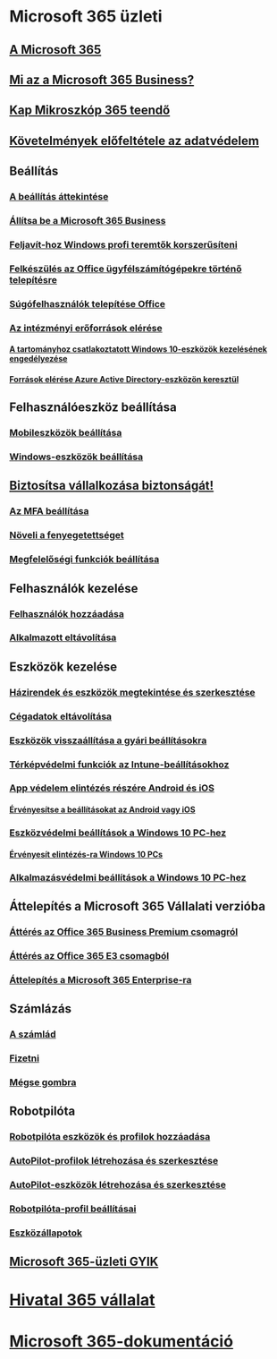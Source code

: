 # Microsoft 365 üzleti
## [A Microsoft 365](index.yml)
## [Mi az a Microsoft 365 Business?](microsoft-365-business-overview.md)
## [Kap Mikroszkóp 365 teendő](sign-up.md)
## [Követelmények előfeltétele az adatvédelem](pre-requisites-for-data-protection.md)
## Beállítás
### [A beállítás áttekintése](set-up-overview.md)
### [Állítsa be a Microsoft 365 Business](set-up.md)
### [Feljavít-hoz Windows profi teremtők korszerűsíteni](upgrade-to-windows-pro-creators-update.md)
### [Felkészülés az Office ügyfélszámítógépekre történő telepítésre](prepare-for-office-client-deployment.md)
### [Súgófelhasználók telepítése Office](help-users-install-office.md)
### [Az intézményi erőforrások elérése]()
#### [A tartományhoz csatlakoztatott Windows 10-eszközök kezelésének engedélyezése](manage-windows-devices.md)
#### [Források elérése Azure Active Directory-eszközön keresztül](access-resources.md)
## Felhasználóeszköz beállítása
### [Mobileszközök beállítása](set-up-mobile-devices.md)
### [Windows-eszközök beállítása](set-up-windows-devices.md)
## [Biztosítsa vállalkozása biztonságát!](security-features.md)
### [Az MFA beállítása](set-up-mfa.md)
### [Növeli a fenyegetettséget](increase-threat-protection.md)
### [Megfelelőségi funkciók beállítása](set-up-compliance.md)
## Felhasználók kezelése
### [Felhasználók hozzáadása](add-users-m365b.md)
### [Alkalmazott eltávolítása](/Office365/Admin/add-users/remove-former-employee?toc=/microsoft-365/business/toc.json&bc=/microsoft-365/business/breadcrumb/toc.json)
## Eszközök kezelése
### [Házirendek és eszközök megtekintése és szerkesztése](view-policies-and-devices.md)
### [Cégadatok eltávolítása](remove-company-data.md)
### [Eszközök visszaállítása a gyári beállításokra](reset-devices-to-factory-settings.md)
### [Térképvédelmi funkciók az Intune-beállításokhoz](map-protection-features-to-intune-settings.md)
### [App védelem elintézés részére Android és iOS](app-protection-settings-for-android-and-ios.md)
#### [Érvényesítse a beállításokat az Android vagy iOS](validate-settings-on-android-or-ios.md)
### [Eszközvédelmi beállítások a Windows 10 PC-hez](protection-settings-for-windows-10-pcs.md)
#### [Érvényesít elintézés-ra Windows 10 PCs](validate-settings-on-windows-10-pcs.md)
### [Alkalmazásvédelmi beállítások a Windows 10 PC-hez](protection-settings-for-windows-10-devices.md)
## Áttelepítés a Microsoft 365 Vállalati verzióba
### [Áttérés az Office 365 Business Premium csomagról](migrate-to-microsoft-365-business.md)
### [Áttérés az Office 365 E3 csomagból](migrate-from-e3.md)
### [Áttelepítés a Microsoft 365 Enterprise-ra](migrate-from-microsoft-365-business-to-microsoft-365-enterprise.md)
## Számlázás
### [A számlád](/Office365/Admin/subscriptions-and-billing/view-your-bill-or-invoice?toc=/microsoft-365/business/toc.json&bc=/microsoft-365/business/breadcrumb/toc.json)
### [Fizetni](/Office365/Admin/subscriptions-and-billing/pay-for-your-subscription?toc=/microsoft-365/business/toc.json&bc=/microsoft-365/business/breadcrumb/toc.json)
### [Mégse gombra](/Office365/Admin/subscriptions-and-billing/cancel-your-subscription?toc=/microsoft-365/business/toc.json&bc=/microsoft-365/business/breadcrumb/toc.json)
## Robotpilóta
### [Robotpilóta eszközök és profilok hozzáadása](add-autopilot-devices-and-profile.md)
### [AutoPilot-profilok létrehozása és szerkesztése](create-and-edit-autopilot-profiles.md)
### [AutoPilot-eszközök létrehozása és szerkesztése](create-and-edit-autopilot-devices.md)
### [Robotpilóta-profil beállításai](autopilot-profile-settings.md)
### [Eszközállapotok](device-states.md)
## [Microsoft 365-üzleti GYIK](support/microsoft-365-business-faqs.md)
# [Hivatal 365 vállalat](https://docs.microsoft.com/office365/enterprise)
# [Microsoft 365-dokumentáció](https://docs.microsoft.com/microsoft-365)